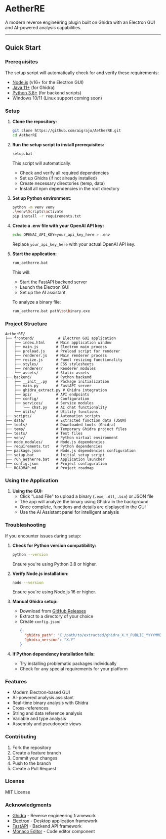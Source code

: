 # AetherRE

A modern reverse engineering plugin built on Ghidra with an Electron GUI and AI-powered analysis capabilities.

---

## Quick Start

### Prerequisites

The setup script will automatically check for and verify these requirements:

- [Node.js](https://nodejs.org/) (v16+ for the Electron GUI)
- [Java 11+](https://adoptium.net/) (for Ghidra)
- [Python 3.8+](https://www.python.org/) (for backend scripts)
- Windows 10/11 (Linux support coming soon)

### Setup

1. **Clone the repository:**
   ```sh
   git clone https://github.com/aigrajo/AetherRE.git
   cd AetherRE
   ```

2. **Run the setup script to install prerequisites:**
   ```sh
   setup.bat
   ```
   This script will automatically:
   - Check and verify all required dependencies
   - Set up Ghidra (if not already installed)
   - Create necessary directories (temp, data)
   - Install all npm dependencies in the root directory

3. **Set up Python environment:**
   ```sh
   python -m venv venv
   .\venv\Scripts\activate
   pip install -r requirements.txt
   ```

4. **Create a .env file with your OpenAI API key:**
   ```sh
   echo OPENAI_API_KEY=your_api_key_here > .env
   ```
   Replace `your_api_key_here` with your actual OpenAI API key.

5. **Start the application:**
   ```sh
   run_aetherre.bat
   ```
   This will:
   - Start the FastAPI backend server
   - Launch the Electron GUI
   - Set up the AI assistant

   To analyze a binary file:
   ```sh
   run_aetherre.bat path\to\binary.exe
   ```

### Project Structure

```
AetherRE/
├── frontend/           # Electron GUI application
│   ├── index.html     # Main application window
│   ├── main.js        # Electron main process
│   ├── preload.js     # Preload script for renderer
│   ├── renderer.js    # Main renderer process
│   ├── resize.js      # Panel resizing functionality
│   ├── styles/        # CSS stylesheets
│   ├── renderer/      # Renderer modules
│   └── assets/        # Static assets
├── backend/           # Python backend
│   ├── __init__.py    # Package initialization
│   ├── main.py        # FastAPI server
│   ├── ghidra_extract.py # Ghidra integration
│   ├── api/           # API endpoints
│   ├── config/        # Configuration
│   ├── services/      # Service modules
│   │   └── chat.py    # AI chat functionality
│   └── utils/         # Utility functions
├── scripts/           # Automation scripts
├── data/              # Extracted function data (JSON)
├── tools/             # Downloaded tools (Ghidra)
├── temp/              # Temporary Ghidra project files
├── tests/             # Test files
├── venv/              # Python virtual environment
├── node_modules/      # Node.js dependencies
├── requirements.txt   # Python dependencies
├── package.json       # Node.js dependencies configuration
├── setup.bat          # Initial setup script
├── run_aetherre.bat   # Application launcher
├── config.json        # Project configuration
└── ROADMAP.md         # Project roadmap
```

### Using the Application

1. **Using the GUI:**
   - Click "Load File" to upload a binary (`.exe`, `.dll`, `.bin`) or JSON file
   - The app will analyze the binary using Ghidra in the background
   - Once complete, functions and details are displayed in the GUI
   - Use the AI Assistant panel for intelligent analysis

### Troubleshooting

If you encounter issues during setup:

1. **Check for Python version compatibility:**
   ```sh
   python --version
   ```
   Ensure you're using Python 3.8 or higher.

2. **Verify Node.js installation:**
   ```sh
   node --version
   ```
   Ensure you're using Node.js 16 or higher.

3. **Manual Ghidra setup:**
   - Download from [GitHub Releases](https://github.com/NationalSecurityAgency/ghidra/releases)
   - Extract to a directory of your choice
   - Create `config.json`:
     ```json
     {
       "ghidra_path": "C:/path/to/extracted/ghidra_X.Y_PUBLIC_YYYYMMDD",
       "ghidra_version": "X.Y"
     }
     ```

4. **If Python dependency installation fails:**
   - Try installing problematic packages individually
   - Check for any special requirements for your platform

### Features

- Modern Electron-based GUI 
- AI-powered analysis assistant
- Real-time binary analysis with Ghidra
- Cross-references
- String and data reference analysis
- Variable and type analysis
- Assembly and pseudocode views

### Contributing

1. Fork the repository
2. Create a feature branch
3. Commit your changes
4. Push to the branch
5. Create a Pull Request

### License

MIT License

### Acknowledgments

- [Ghidra](https://github.com/NationalSecurityAgency/ghidra) - Reverse engineering framework
- [Electron](https://www.electronjs.org/) - Desktop application framework
- [FastAPI](https://fastapi.tiangolo.com/) - Backend API framework
- [Monaco Editor](https://microsoft.github.io/monaco-editor/) - Code editor component
